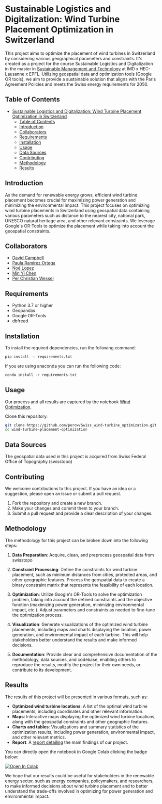 # Sustainable Logistics and Digitalization: Wind Turbine Placement Optimization in Switzerland

This project aims to optimize the placement of wind turbines in Switzerland by considering various geographical parameters and constraints. It's created as a project for the course Sustainable Logistics and Digitalization in the master in [Sustainable Management and Technology](https://www.epfl.ch/education/master/programs/sustainable-management-and-technology/) at IMD x HEC-Lausanne x EPFL. Utilizing geospatial data and optimization tools (Google OR tools), we aim to provide a sustainable solution that aligns with the Paris Agreement Policies and meets the Swiss energy requirements for 2050.

## Table of Contents

- [Sustainable Logistics and Digitalization: Wind Turbine Placement Optimization in Switzerland](#sustainable-logistics-and-digitalization-wind-turbine-placement-optimization-in-switzerland)
  - [Table of Contents](#table-of-contents)
  - [Introduction](#introduction)
  - [Collaborators](#collaborators)
  - [Requirements](#requirements)
  - [Installation](#installation)
  - [Usage](#usage)
  - [Data Sources](#data-sources)
  - [Contributing](#contributing)
  - [Methodology](#methodology)
  - [Results](#results)

## Introduction

As the demand for renewable energy grows, efficient wind turbine placement becomes crucial for maximizing power generation and minimizing the environmental impact. This project focuses on optimizing wind turbine placements in Switzerland using geospatial data containing various parameters such as distance to the nearest city, national park, UNESCO natural heritage area, and other relevant constraints. We leverage Google's OR-Tools to optimize the placement while taking into account the geospatial constraints.

## Collaborators

- [David Campbell](https://github.com/davdavDTB)
- [Paula Ramirez Ortega](https://github.com/Pramirezortega)
- [Noé Lopez](https://github.com/noelopez-E4S)
- [Min Yi Chen](https://github.com/jessicaminyi)
- [Per Christian Wessel](https://github.com/percw)

## Requirements

- Python 3.7 or higher
- Geopandas
- Google OR-Tools
- dbfread

## Installation

To install the required dependencies, run the following command:

```bash
pip install -r requirements.txt
```

If you are using anaconda you can run the following code:

```bash
conda install -r requirements.txt
```

## Usage

Our process and all results are captured by the notebook [Wind Optimization](https://github.com/percw/Swiss_wind-turbine_optimization/blob/main/wind_optimization.ipynb).

Clone this repository:

```bash
git clone https://github.com/percw/Swiss_wind-turbine_optimization.git
cd wind-turbine-placement-optimization
```

## Data Sources

The geospatial data used in this project is acquired from Swiss Federal Office of Topography (swisstopo)

## Contributing

We welcome contributions to this project. If you have an idea or a suggestion, please open an issue or submit a pull request.

1. Fork the repository and create a new branch.
2. Make your changes and commit them to your branch.
3. Submit a pull request and provide a clear description of your changes.

## Methodology

The methodology for this project can be broken down into the following steps:

1. **Data Preparation**: Acquire, clean, and preprocess geospatial data from swisstopo

2. **Constraint Processing**: Define the constraints for wind turbine placement, such as minimum distances from cities, protected areas, and other geographic features. Process the geospatial data to create a binary constraint matrix that represents the feasibility of each location.

3. **Optimization**: Utilize Google's OR-Tools to solve the optimization problem, taking into account the defined constraints and the objective function (maximizing power generation, minimizing environmental impact, etc.). Adjust parameters and constraints as needed to fine-tune the optimization process.

4. **Visualization**: Generate visualizations of the optimized wind turbine placements, including maps and charts displaying the location, power generation, and environmental impact of each turbine. This will help stakeholders better understand the results and make informed decisions.

5. **Documentation**: Provide clear and comprehensive documentation of the methodology, data sources, and codebase, enabling others to reproduce the results, modify the project for their own needs, or contribute to its development.

## Results

The results of this project will be presented in various formats, such as:

- **Optimized wind turbine locations**: A list of the optimal wind turbine placements, including coordinates and other relevant information.
- **Maps**: Interactive maps displaying the optimized wind turbine locations, along with the geospatial constraints and other geographic features.
- **Charts and tables**: Visualizations and summary statistics of the optimization results, including power generation, environmental impact, and other relevant metrics.
- **Report**: A [report detailing](https://github.com/percw/Swiss_wind-turbine_optimization/blob/main/Wind_Turbine_Optimization_Report_Switzerland_E4S.pdf) the main findings of our project.

You can directly open the notebook in Google Colab clicking the badge below:

[![Open In Colab](https://colab.research.google.com/assets/colab-badge.svg)](https://colab.research.google.com/github/percw/Swiss_wind-turbine_optimization/blob/main/wind_optimization.ipynb)

We hope that our results could be useful for stakeholders in the renewable energy sector, such as energy companies, policymakers, and researchers, to make informed decisions about wind turbine placement and to better understand the trade-offs involved in optimizing for power generation and environmental impact.
